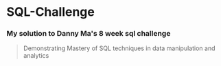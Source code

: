 # SQL-Challenge

### My solution to Danny Ma's 8 week sql challenge

> Demonstrating Mastery of SQL techniques in data manipulation and analytics
